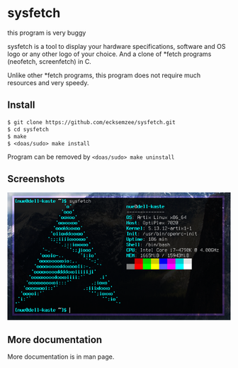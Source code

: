# sysfetch

this program is very buggy


sysfetch is a tool to display your hardware specifications, software and OS logo or any other logo of your choice. And a clone of \*fetch programs (neofetch, screenfetch) in C.

Unlike other \*fetch programs, this program does not require much resources and very speedy.

## Install

```
$ git clone https://github.com/ecksemzee/sysfetch.git
$ cd sysfetch
$ make
$ <doas/sudo> make install
```

Program can be removed by `<doas/sudo> make uninstall`

## Screenshots

![no scrcap yet](https://raw.githubusercontent.com/ecksemzee/sysfetch/master/screenshot1.png)

## More documentation

More documentation is in man page.
